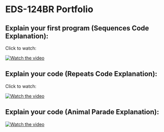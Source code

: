 # EDS-124BR Portfolio

## Explain your first program (Sequences Code Explanation):
Click to watch:

[![Watch the video](https://img.youtube.com/vi/8550ysinSZ0/0.jpg)](https://youtu.be/8550ysinSZ0)

## Explain your code (Repeats Code Explanation):
Click to watch:

[![Watch the video](https://img.youtube.com/vi/f2d7hag3jmc/0.jpg)](https://youtu.be/f2d7hag3jmc)

## Explain your code (Animal Parade Explanation):

[![Watch the video](https://img.youtube.com/vi/VDL64N2rBt4/0.jpg)](https://youtu.be/VDL64N2rBt4)
